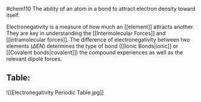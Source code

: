 #chem110 
The ability of an atom in a bond to attract electron density toward itself. 

Electronegativity is a measure of how much an [[element]] attracts another. They are key in understanding the [[Intermolecular Forces]] and [[intramolecular forces]]. The difference of electronegativity between two elements ($\Delta EN$) determines the type of bond ([[Ionic Bonds|ionic]] or [[Covalent bonds|covalent]]) the compound experiences as well as the relevant dipole forces. 
## Table:
![[Electronegativity Periodic Table.jpg]]